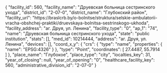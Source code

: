 {
    "facility_id": 560,
    "facility_name": "Друевская больница сестринского ухода",
    "district_id": "2-07-0",
    "district_name": "Глубокский район",
    "facility_url": "https:\/\/braslcrb.by\/o-bolnitse\/struktura\/selskie-ambulatorii-vracha-obshchej-praktiki\/druevskaya-bolnitsa-sestrinskogo-ukhoda",
    "facility_address": "аг. Друя, ул. Ленина",
    "facility_type": "0",
    "ap_1": "74",
    "name": "Друевская больница сестринского ухода",
    "state": "public institution",
    "stats": [],
    "med_id": 10214444,
    "address": "аг. Друя, ул. Ленина",
    "devices": [],
    "coord_x_y": {
        "crs": {
            "type": "name",
            "properties": {
                "name": "EPSG:4326"
            }
        },
        "type": "Point",
        "coordinates": [
            27.4487,
            55.7914
        ]
    },
    "place_name": "Глубокое",
    "place_type": "city",
    "localties_key": 31,
    "year_of_closing": null,
    "year_of_opening": "0",
    "healthcare_facility_key": 560,
    "administrative_division_id": "2-07-0"
}